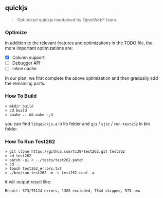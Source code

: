 quickjs
---

> Optimized quickjs mantained by OpenWebF team.

### Optimize

In addition to the relevant features and optimizations in the [TODO](https://github.com/openwebf/quickjs/blob/master/TODO) file, the more important optimizations are:

- [x] Column support
- [ ] Debugger API
- [ ] Inline cache

In our plan, we first complete the above optimization and then gradually add the remaining parts.

### How To Build

```shell
> mkdir build
> cd build
> cmake .. && make -j4
```

you can find `libquickjs.a` in lib folder and `qjs` / `qjsc` / `run-test262` in bin folder.


### How To Run Test262

```shell
> git clone https://github.com/tc39/test262.git test262
> cd test262
> patch -p1 < ../tests/test262.patch
> cd ..
> touch test262_errors.txt
> ./bin/run-test262 -m -c test262.conf -a
```

it will output result like:
```
Result: 573/75124 errors, 1388 excluded, 7844 skipped, 573 new
```